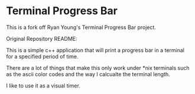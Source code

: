 Terminal Progress Bar
=====================

This is a fork off Ryan Young's Terminal Progress Bar project.




Original Repository README:

This is a simple c++ application that will print a progress bar in a terminal for 
a specified period of time. 

There are a lot of things that make this only work under *nix terminals such as the ascii color
codes and the way I calcualte the terminal length. 

I like to use it as a visual timer. 
